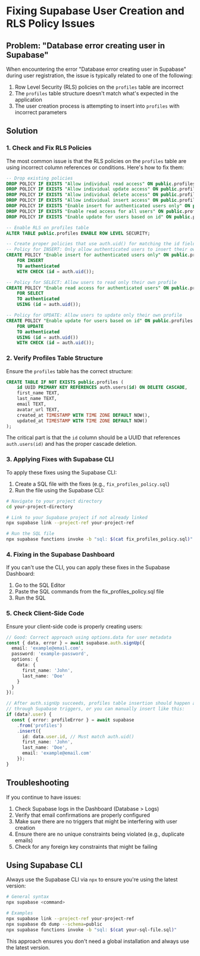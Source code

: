 # Fixing Supabase User Creation and RLS Policy Issues

## Problem: "Database error creating user in Supabase"

When encountering the error "Database error creating user in Supabase" during user registration, the issue is typically related to one of the following:

1. Row Level Security (RLS) policies on the `profiles` table are incorrect
2. The `profiles` table structure doesn't match what's expected in the application
3. The user creation process is attempting to insert into `profiles` with incorrect parameters

## Solution

### 1. Check and Fix RLS Policies

The most common issue is that the RLS policies on the `profiles` table are using incorrect column references or conditions. Here's how to fix them:

```sql
-- Drop existing policies
DROP POLICY IF EXISTS "Allow individual read access" ON public.profiles;
DROP POLICY IF EXISTS "Allow individual update access" ON public.profiles;
DROP POLICY IF EXISTS "Allow individual delete access" ON public.profiles;
DROP POLICY IF EXISTS "Allow individual insert access" ON public.profiles;
DROP POLICY IF EXISTS "Enable insert for authenticated users only" ON public.profiles;
DROP POLICY IF EXISTS "Enable read access for all users" ON public.profiles;
DROP POLICY IF EXISTS "Enable update for users based on id" ON public.profiles;

-- Enable RLS on profiles table
ALTER TABLE public.profiles ENABLE ROW LEVEL SECURITY;

-- Create proper policies that use auth.uid() for matching the id field
-- Policy for INSERT: Only allow authenticated users to insert their own profile
CREATE POLICY "Enable insert for authenticated users only" ON public.profiles
    FOR INSERT
    TO authenticated
    WITH CHECK (id = auth.uid());

-- Policy for SELECT: Allow users to read only their own profile
CREATE POLICY "Enable read access for authenticated users" ON public.profiles
    FOR SELECT
    TO authenticated
    USING (id = auth.uid());

-- Policy for UPDATE: Allow users to update only their own profile
CREATE POLICY "Enable update for users based on id" ON public.profiles
    FOR UPDATE
    TO authenticated
    USING (id = auth.uid())
    WITH CHECK (id = auth.uid());
```

### 2. Verify Profiles Table Structure

Ensure the `profiles` table has the correct structure:

```sql
CREATE TABLE IF NOT EXISTS public.profiles (
    id UUID PRIMARY KEY REFERENCES auth.users(id) ON DELETE CASCADE,
    first_name TEXT,
    last_name TEXT,
    email TEXT,
    avatar_url TEXT,
    created_at TIMESTAMP WITH TIME ZONE DEFAULT NOW(),
    updated_at TIMESTAMP WITH TIME ZONE DEFAULT NOW()
);
```

The critical part is that the `id` column should be a UUID that references `auth.users(id)` and has the proper cascade deletion.

### 3. Applying Fixes with Supabase CLI

To apply these fixes using the Supabase CLI:

1. Create a SQL file with the fixes (e.g., `fix_profiles_policy.sql`)
2. Run the file using the Supabase CLI:

```bash
# Navigate to your project directory
cd your-project-directory

# Link to your Supabase project if not already linked
npx supabase link --project-ref your-project-ref

# Run the SQL file
npx supabase functions invoke -b "sql: $(cat fix_profiles_policy.sql)"
```

### 4. Fixing in the Supabase Dashboard

If you can't use the CLI, you can apply these fixes in the Supabase Dashboard:

1. Go to the SQL Editor
2. Paste the SQL commands from the fix_profiles_policy.sql file
3. Run the SQL

### 5. Check Client-Side Code

Ensure your client-side code is properly creating users:

```typescript
// Good: Correct approach using options.data for user metadata
const { data, error } = await supabase.auth.signUp({
  email: 'example@email.com',
  password: 'example-password',
  options: {
    data: {
      first_name: 'John',
      last_name: 'Doe'
    }
  }
});

// After auth.signUp succeeds, profiles table insertion should happen automatically
// through Supabase triggers, or you can manually insert like this:
if (data?.user) {
  const { error: profileError } = await supabase
    .from('profiles')
    .insert({
      id: data.user.id, // Must match auth.uid()
      first_name: 'John',
      last_name: 'Doe',
      email: 'example@email.com'
    });
}
```

## Troubleshooting

If you continue to have issues:

1. Check Supabase logs in the Dashboard (Database > Logs)
2. Verify that email confirmations are properly configured
3. Make sure there are no triggers that might be interfering with user creation
4. Ensure there are no unique constraints being violated (e.g., duplicate emails)
5. Check for any foreign key constraints that might be failing

## Using Supabase CLI

Always use the Supabase CLI via `npx` to ensure you're using the latest version:

```bash
# General syntax
npx supabase <command>

# Examples
npx supabase link --project-ref your-project-ref
npx supabase db dump --schema=public
npx supabase functions invoke -b "sql: $(cat your-sql-file.sql)"
```

This approach ensures you don't need a global installation and always use the latest version.
